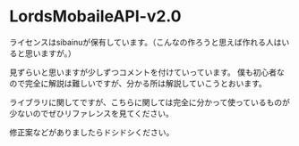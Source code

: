 # LordsMobaileAPI-v2.0

ライセンスはsibainuが保有しています。（こんなの作ろうと思えば作れる人はいると思いますが。）

見ずらいと思いますが少しずつコメントを付けていっています。
僕も初心者なので完全に解説は難しいですが、分かる所は解説していこうとおいます。

ライブラリに関してですが、こちらに関しては完全に分かって使っているものが少ないのでぜひリファレンスを見てください。

修正案などがありましたらドシドシください。
